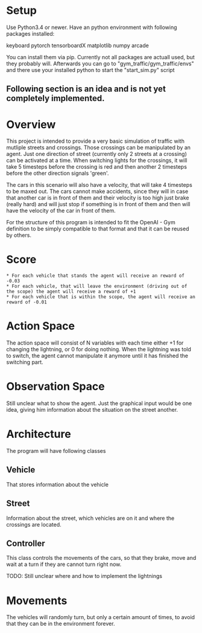 # Setup

Use Python3.4 or newer.
Have an python environment with following packages installed:


keyboard
pytorch
tensorboardX
matplotlib
numpy
arcade

You can install them via pip.
Currently not all packages are actuall used, but they probably will.
Afterwards you can go to "gym_traffic/gym_traffic/envs" and there use your installed python to start the "start_sim.py" script


Following section is an idea and is not yet completely implemented.
---------------------------------------------------------------------

# Overview
This project is intended to provide a very basic simulation of traffic with mutliple streets and crossings.
Those crossings can be manipulated by an agent. Just one direction of street (currently only 2 streets at a crossing) can be activated at a time.
When switching lights for the crossings, it will take 5 timesteps before the crossing is red and then another 2 timesteps before the other direction signals 'green'.

The cars in this scenario will also have a velocity, that will take 4 timesteps to be maxed out. The cars cannot make accidents, since they will in case that another car is in front of them 
and their velocity is too high just brake (really hard) and will just stop if something is in front of them and then will have the velocity of the car in front of them.

For the structure of this program is intended to fit the OpenAI - Gym definition to be simply compatible to that format and that it can be reused by others.

# Score
    * For each vehicle that stands the agent will receive an reward of -0.03
    * For each vehicle, that will leave the environment (driving out of the scope) the agent will receive a reward of +1
    * For each vehicle that is within the scope, the agent will receive an reward of -0.01
    
# Action Space
The action space will consist of N variables with each time either +1 for changing the lightning, or 0 for doing nothing.
When the lightning was told to switch, the agent cannot manipulate it anymore until it has finished the switching part.

# Observation Space
Still unclear what to show the agent.
Just the graphical input would be one idea,
giving him information about the situation on the street another.


# Architecture
The program will have following classes
## Vehicle
That stores information about the vehicle
## Street
Information about the street, which vehicles are on it and where the crossings are located.
## Controller
This class controls the movements of the cars, so that they brake, move and wait at a turn if they are cannot turn right now.

TODO: Still unclear where and how to implement the lightnings


# Movements
The vehicles will randomly turn, but only a certain amount of times, to avoid that they can be in the environment forever.


